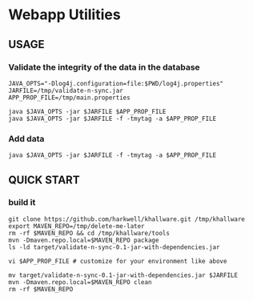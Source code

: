 Webapp Utilities
=================

USAGE
---------------
### Validate the integrity of the data in the database
```shell
JAVA_OPTS="-Dlog4j.configuration=file:$PWD/log4j.properties"
JARFILE=/tmp/validate-n-sync.jar
APP_PROP_FILE=/tmp/main.properties

java $JAVA_OPTS -jar $JARFILE $APP_PROP_FILE
java $JAVA_OPTS -jar $JARFILE -f -tmytag -a $APP_PROP_FILE
```

### Add data
```
java $JAVA_OPTS -jar $JARFILE -f -tmytag -a $APP_PROP_FILE
```

QUICK START
---------------
### build it
```shell
git clone https://github.com/harkwell/khallware.git /tmp/khallware
export MAVEN_REPO=/tmp/delete-me-later
rm -rf $MAVEN_REPO && cd /tmp/khallware/tools
mvn -Dmaven.repo.local=$MAVEN_REPO package
ls -ld target/validate-n-sync-0.1-jar-with-dependencies.jar

vi $APP_PROP_FILE # customize for your environment like above

mv target/validate-n-sync-0.1-jar-with-dependencies.jar $JARFILE
mvn -Dmaven.repo.local=$MAVEN_REPO clean
rm -rf $MAVEN_REPO
```
